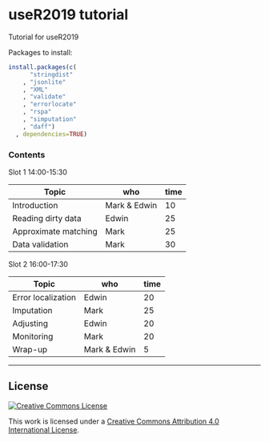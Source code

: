 # useR2019 tutorial

Tutorial for useR2019


Packages to install:

```r
install.packages(c(
      "stringdist"
    , "jsonlite"
    , "XML"
    , "validate"
    , "errorlocate"
    , "rspa"
    , "simputation"
    , "daff")
  , dependencies=TRUE)
```


### Contents 

Slot 1 14:00-15:30

|Topic                 |who             | time   |
|----------------------|----------------|--------|
|Introduction          | Mark & Edwin   | 10     |
|Reading dirty data    | Edwin          | 25     |
|Approximate matching  | Mark           | 25     |
|Data validation       | Mark           | 30     |


Slot 2 16:00-17:30


|Topic                 |who             | time   |
|----------------------|----------------|--------|
| Error localization   | Edwin          | 20     |
| Imputation           | Mark           | 25     |
| Adjusting            | Edwin          | 20     |
| Monitoring           | Mark           | 20     |
| Wrap-up              | Mark & Edwin   | 5      |



----
## License

[![Creative Commons License](https://i.creativecommons.org/l/by-nc/4.0/88x31.png)](http://creativecommons.org/licenses/by/4.0/)

This work is licensed under a [Creative Commons Attribution 4.0 International License](http://creativecommons.org/licenses/by-nc/4.0/).



